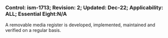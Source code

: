 ### Control: ism-1713; Revision: 2; Updated: Dec-22; Applicability: ALL; Essential Eight:N/A
<p>A removable media register is developed, implemented, maintained and verified on a regular basis.</p>